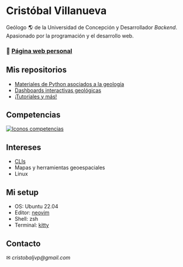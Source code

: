 # Cristóbal Villanueva

Geólogo 🌎 de la Universidad de Concepción y Desarrollador _Backend_. Apasionado por la programación y el desarrollo web.

### 📄 [Página web personal](https://crvillanueva.github.io/)

## Mis repositorios

- [Materiales de Python asociados a la geología](https://github.com/crvillanueva/python-geologia)
- [Dashboards interactivas geológicas](https://github.com/crvillanueva/dash-plotly-geoapps)
- [¡Tutoriales y más!](https://github.com/crvillanueva?tab=repositories)

## Competencias

[![Iconos competencias](https://skillicons.dev/icons?i=python,golang,javascript,azure,postgres,docker,git,bash&perline=10)](https://skillicons.dev)

## Intereses

- [CLIs](https://en.wikipedia.org/wiki/Command-line_interface)
- Mapas y herramientas geoespaciales
- Linux

## Mi setup

- OS: Ubuntu 22.04
- Editor: [neovim](https://github.com/neovim/neovim)
- Shell: zsh
- Terminal: [kitty](https://github.com/kovidgoyal/kitty)

## Contacto

✉ _cristobaljvp@gmail.com_
